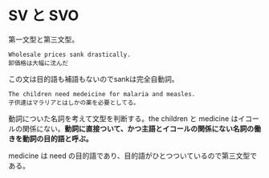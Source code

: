 SV と SVO
=========

第一文型と第三文型。

```
Wholesale prices sank drastically.
卸価格は大幅に沈んだ
```

この文は目的語も補語もないのでsankは完全自動詞。

```
The children need medeicine for malaria and measles.
子供達はマラリアとはしかの薬を必要としてる。
```

動詞についた名詞を考えて文型を判断する。the children と medicine はイコールの関係にない。**動詞に直接ついて、かつ主語とイコールの関係にない名詞の働きを動詞の目的語と呼ぶ。**

medicine は need の目的語であり、目的語がひとつついているので第三文型である。
